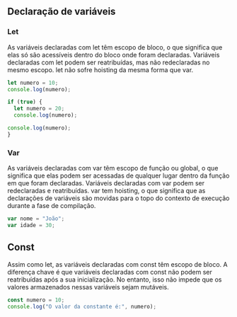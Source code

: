 
## Declaração de variáveis

### Let
As variáveis declaradas com let têm escopo de bloco, o que significa que elas só são acessíveis dentro do bloco onde foram declaradas.
Variáveis declaradas com let podem ser reatribuídas, mas não redeclaradas no mesmo escopo.
let não sofre hoisting da mesma forma que var.

``` JavaScript
let numero = 10; 
console.log(numero); 

if (true) {
  let numero = 20; 
  console.log(numero); 

console.log(numero); 
}
```

### Var

As variáveis declaradas com var têm escopo de função ou global, o que significa que elas podem ser acessadas de qualquer lugar dentro da função em que foram declaradas.
Variáveis declaradas com var podem ser redeclaradas e reatribuídas.
var tem hoisting, o que significa que as declarações de variáveis são movidas para o topo do contexto de execução durante a fase de compilação.

``` JavaScript
var nome = "João";
var idade = 30;
```

## Const
Assim como let, as variáveis declaradas com const têm escopo de bloco.
A diferença chave é que variáveis declaradas com const não podem ser reatribuídas após a sua inicialização. No entanto, isso não impede que os valores armazenados nessas variáveis sejam mutáveis.

```JavaScript
const numero = 10;
console.log("O valor da constante é:", numero);

```